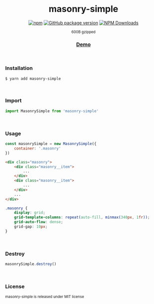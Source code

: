 <div align="center">
<br>

<h1>masonry-simple</h1>

[![npm](https://img.shields.io/npm/v/masonry-simple.svg?colorB=brightgreen)](https://www.npmjs.com/package/masonry-simple)
[![GitHub package version](https://img.shields.io/github/package-json/v/ux-ui-pro/masonry-simple.svg)](https://github.com/ux-ui-pro/masonry-simple)
[![NPM Downloads](https://img.shields.io/npm/dm/masonry-simple.svg?style=flat)](https://www.npmjs.org/package/masonry-simple)

<sup>600B gzipped</sup>
<h3><a href="https://l6nln6.csb.app/">Demo</a></h3>

</div>
<br>

### Installation
```
$ yarn add masonry-simple
```
<br>

### Import
```javascript
import MasonrySimple from 'masonry-simple'
```
<br>

### Usage
```javascript
const masonrySimple = new MasonrySimple({
	container: '.masonry'
})
```
```HTML
<div class="masonry">
	<div class="masonry__item">
		...
	</div>
	<div class="masonry__item">
		...
	</div>
	...
</div>
```
```SCSS
.masonry {
	display: grid;
	grid-template-columns: repeat(auto-fill, minmax(340px, 1fr));
	grid-auto-flow: dense;
	grid-gap: 10px;
}
```
<br>

### Destroy
```javascript
masonrySimple.destroy()
```
<br>

### License
<sup>masonry-simple is released under MIT license</sup>